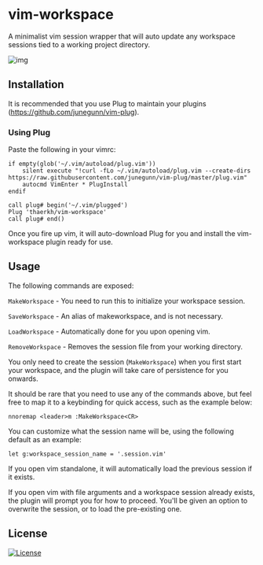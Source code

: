 vim-workspace
=========
A minimalist vim session wrapper that will auto update any workspace sessions tied to a working project directory.

![img](https://raw.githubusercontent.com/thaerkh/vim-workspace/master/wiki/screenshots/demo.gif)

## Installation
It is recommended that you use Plug to maintain your plugins (https://github.com/junegunn/vim-plug).
### Using Plug
Paste the following in your vimrc:
```
if empty(glob('~/.vim/autoload/plug.vim'))
    silent execute "!curl -fLo ~/.vim/autoload/plug.vim --create-dirs https://raw.githubusercontent.com/junegunn/vim-plug/master/plug.vim"
    autocmd VimEnter * PlugInstall
endif

call plug# begin('~/.vim/plugged')
Plug 'thaerkh/vim-workspace'
call plug# end()
```
Once you fire up vim, it will auto-download Plug for you and install the vim-workspace plugin ready for use.
## Usage
The following commands are exposed:

`MakeWorkspace` - You need to run this to initialize your workspace session.

`SaveWorkspace` - An alias of makeworkspace, and is not necessary.

`LoadWorkspace` - Automatically done for you upon opening vim.

`RemoveWorkspace` - Removes the session file from your working directory.

You only need to create the session (`MakeWorkspace`) when you first start your workspace, and the plugin will take care of persistence for you onwards.

It should be rare that you need to use any of the commands above, but feel free to map it to a keybinding for quick access, such as the example below:

`nnoremap <leader>m :MakeWorkspace<CR>`

You can customize what the session name will be, using the following default as an example:

`let g:workspace_session_name = '.session.vim'`

If you open vim standalone, it will automatically load the previous session if it exists.

If you open vim with file arguments and a workspace session already exists, the plugin will prompt you for how to proceed. You'll be given an option to overwrite the session, or to load the pre-existing one.
## License
[![License](https://img.shields.io/badge/License-Apache%202.0-blue.svg)](https://opensource.org/licenses/Apache-2.0)
